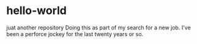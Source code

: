 
# hello-world
juat another repository
Doing this as part of my search for a new job. I've been a perforce jockey for the last twenty years or so.
